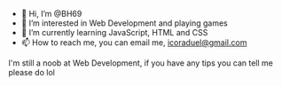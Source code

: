 - 👋 Hi, I’m @BH69
- 👀 I’m interested in Web Development and playing games 
- 🌱 I’m currently learning JavaScript, HTML and CSS
- 📫 How to reach me, you can email me, icoraduel@gmail.com

I'm still a noob at Web Development, if you have any tips you can tell me please do lol 
<!---
BH69/BH69 is a ✨ special ✨ repository because its `README.md` (this file) appears on your GitHub profile.
You can click the Preview link to take a look at your changes.
--->

